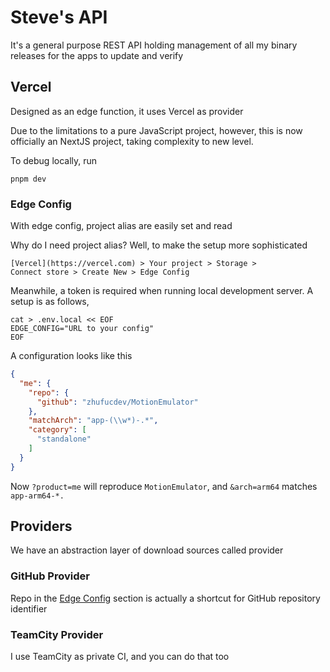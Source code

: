 # Steve's API

It's a general purpose REST API holding management
of all my binary releases for the apps to update and
verify

## Vercel

Designed as an edge function, it uses Vercel as provider

Due to the limitations to a pure JavaScript project, however,
this is now officially an NextJS project, taking complexity to
new level.

To debug locally, run

```shell
pnpm dev
```

### Edge Config

With edge config, project alias are easily set and read

Why do I need project alias?
Well, to make the setup more sophisticated

```
[Vercel](https://vercel.com) > Your project > Storage >
Connect store > Create New > Edge Config
```

Meanwhile, a token is required when running 
local development server. A setup is as follows,
```shell
cat > .env.local << EOF
EDGE_CONFIG="URL to your config"
EOF
```

A configuration looks like this

```json
{
  "me": {
    "repo": {
      "github": "zhufucdev/MotionEmulator"
    },
    "matchArch": "app-(\\w*)-.*",
    "category": [
      "standalone"
    ]
  }
}
```

Now `?product=me` will reproduce `MotionEmulator`, and `&arch=arm64`
matches `app-arm64-*.`

## Providers

We have an abstraction layer of download sources called provider

### GitHub Provider

Repo in the [Edge Config](#edge-config) section is actually a shortcut
for GitHub repository identifier 

### TeamCity Provider

I use TeamCity as private CI, and you can do that too

